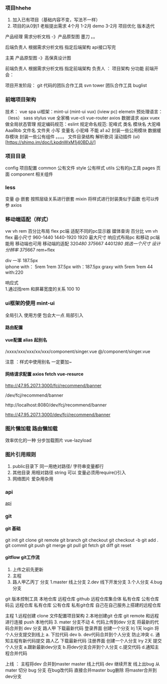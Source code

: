 
### 项目hhehe

1. 加入已有项目（基础内容不变，写法不一样） 
2. 项目的从0到1
  老板提出需求  4个月  1-2月 demo 3-2月 项目优化 版本迭代

  产品经理  需求分析文档  -》产品原型图 墨刀 。。

  后端负责人  根据需求分析文档 指定后端架构 
  api接口写完

  主美  产品原型图  -》高保真设计图

  前端负责人  根据需求分析文档 指定前端架构
  负责人 ： 项目架构 分功能
  前端开会： 
  
  项目开发阶段：
  git 代码的团队合作工具  svn
  tower  团队合作工具 buglist

  ### 前端项目架构

  技术： vue spa 
  ui框架：mint-ui  (mint-ui   vux)  (iview pc) elemetn
  预处理语言：（less） sass stylus
  vue 全家桶
  vue-cli
  vue-router
  axios 数据请求 ajax
  vuex 做全局状态管理
  规定编码规范：eslint
  规定命名规范: 驼峰式  类名 模块名 大驼峰 AaaBbb  文件名 文件夹 小写  变量名 小驼峰 不能 a1 a2 
  封装一些公用模块  数据缓存模块
  封装一些公有组件  。。。。
  文件目录结构
  解析歌词
  滚动插件
  (ui)[https://shimo.im/doc/LkpdnWxM1j40BDJj/]

  ### 项目目录
  config 项目配置
  common 公有文件
     style 公有样式
     utils 公有的js工具
  pages  页面
  component  相关组件
  ### less
  变量 @
  嵌套 按照层级关系进行嵌套
  mixin 将样式进行封装类似于函数 也可以传参
  axios
  ### 移动端适配（样式）
  vw  vh  rem
  百分比布局
  flex
  pc端  适配不同的pc显示器 媒体查询 百分比 vm vh flex
  最小尺寸 960-1440  1440-1920  1920   最大尺寸
  响应式布局pc 和移动
  pc端能用 移动端也可用
  移动端的适配
  320*480        375*667  440*1280
  挑选一个尺寸 设计分辨率 375*667
rem+flex

  div  一半  187.5px   
  iphone  with： 5rem         1rem 37.5px  with：187.5px
  graxy   with 5rem          1rem  44     with:220

  响应式  
  1.通过找rem 和屏幕宽度的关系  100  10

  ### ui框架的使用  mint-ui
  全局引入 使用方便 包会大一点
  局部引入

#### 路由配置
   
#### vue配置  alias 起别名
/xxxx/xxx/xxx/xx/xxx/component/singer.vue
@/component/singer.vue

注意 ：样式中使用别名 一定要加~

#### 网络请求配置 axios  fetch vue-resurce

http://47.95.207.1:3000/fcj/recommend/banner

/dev/fcj/recommend/banner

http://localhost:8080/dev/fcj/recommend/banner

http://47.95.207.1:3000/dev/fcj/recommend/banner

### 图片懒加载  路由懒加载
效率优化的一种  分步加载图片 vue-lazyload

### 图片引用规则
1. public目录下 同一用绝对路径/  字符串变量都行
2. 其他目录    用相对路径  string 可以 变量必须用require()引入
3. 网络图片  爱杂用杂用

### api 
[api](http://47.95.207.1:3000/apidoc/)

### git
#### git 基础 
git init
git clone
git remote
git branch
git checkout
git checkout -b
git add  .
git  commit 
git push
git  merge
git pull
git fetch
git diff
git reset
<!-- git resolve -->
#### gitflow  git工作流
1. 上传之前先更新
1. 主程
2. 路人甲乙丙丁
分支
1.master   线上分支
2.dev      线下开发分支
3.个人分支
4.bug分支

git  版本控制工具  本地仓库  远程仓库
github  远程仓库集合体 私有仓库  公有仓库
码云     远程仓库 私有仓库  公有仓库
私有git仓库  自己在自己服务上搭建的远程仓库

主程 
1.远程创建 clone  文件配置项目架构
2.本地创建git 仓库  git remote 和远程进行连接 push 本地代码
3. mater 分支不动
4. 代码上传到dev 分支
将最新的代码合并到 dev 分支
路人甲
下载最新代码
登录界面
创建一个分支 lrj 
1天 login 将个人分支提交到线上 
 a. 下拉代码 dev
 b.  dev代码合并到个人分支   防止冲突
 c. 通知主程有新代码提交
路人乙
下载最新代码
注册界面
创建一个人分支  lry
2天 
提交个人分支
a.跟新最新dev分支
b.将dev分支合并到个人分支
c.提交代码
d.通知主程合并代码

上线  ：
主程将dev 合并到master
master 线上代码
dev 继续开发
线上出bug
从mater 切分 bug 分支
在bug改代码
直接合并master bug删除
将master合并到dev分支
